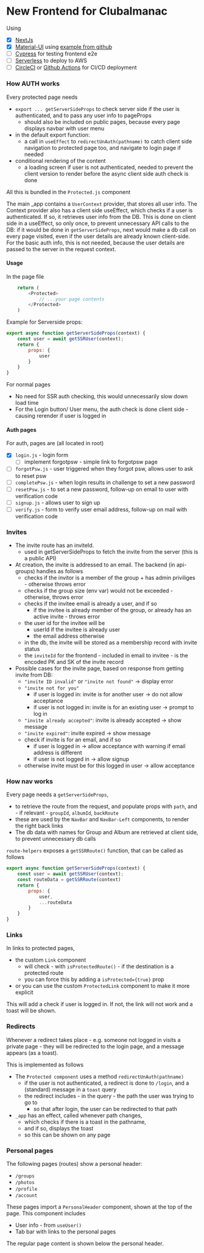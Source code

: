# New Frontend for Clubalmanac

Using
- [x] [NextJs](nextjs.org)
- [x] [Material-UI](mui.com) using [example from github](https://github.com/mui/material-ui/tree/master/examples/nextjs)
- [ ] [Cypress](https://docs.cypress.io/guides/overview/why-cypress) for testing frontend e2e
- [ ] [Serverless]() to deploy to AWS
- [ ] [CircleCI]() or [Github Actions]() for CI/CD deployment

### How AUTH works
Every protected page needs
- `export ... getServerSideProps` to check server side if the user is authenticated, and to pass any user info to pageProps
    - should also be included on public pages, because every page displays navbar with user menu
- in the default export function:
    - a call in `useEffect` to `redirectUnAuth(pathname)` to catch client side navigation to protected page too, and navigate to login page if needed
- conditional rendering of the content
    - a loading screen if user is not authenticated, needed to prevent the client version to render before the async client side auth check is done

All this is bundled in the `Protected.js` component

The main _app contains a `UserContext` provider, that stores all user info.
The Context provider also has a client side useEffect, which checks if a user is authenticated. If so, it retrieves user info from the DB. This is done on client side in a useEffect, so only once, to prevent unnecessary API calls to the DB: if it would be done in `getServerSideProps`, next would make a db call on every page visited, even if the user details are already known client-side.
For the basic auth info, this is not needed, because the user details are passed to the server in the request context.

#### Usage
In the page file
``` js
    return (
        <Protected>
            // ...your page contents
        </Protected>
    )

```

Example for Serverside props:
``` js
export async function getServerSideProps(context) {
    const user = await getSSRUser(context);
    return {
        props: {
            user
        }
    }
}
```

For normal pages
- No need for SSR auth checking, this would unnecessarily slow down load time
- For the Login button/ User menu, the auth check is done client side - causing rerender if user is logged in

#### Auth pages
For auth, pages are (all located in root)
- [x] `login.js` - login form
    - [ ] implement forgotpsw - simple link to forgotpsw page
- [ ] `forgotPsw.js` - user triggered when they forgot psw, allows user to ask to reset psw
- [ ] `completePsw.js` - when login results in challenge to set a new password
- [ ] `resetPsw.js` - to set a new password, follow-up on email to user with verification code
- [ ] `signup.js` - allows user to sign up
- [ ] `verify.js` - form to verify user email address, follow-up on mail with verification code

### Invites
- The invite route has an inviteId.
    - used in getServerSideProps to fetch the invite from the server (this is a public API)
- At creation, the invite is addressed to an email. The backend (in api-groups) handles as follows
    - checks if the invitor is a member of the group + has admin priviliges - otherwise throws error
    - checks if the group size (env var) would not be exceeded - otherwise, throws error
    - checks if the invitee email is already a user, and if so
        - if the invitee is already member of the group, or already has an active invite - throws error
    - the user id for the invitee will be
        - userId if the invitee is already user
        - the email address otherwise
    - in the db, the invite will be stored as a membership record with invite status
    - the `inviteId` for the frontend - included in email to invitee - is the encoded PK and SK of the invite record
- Possible cases for the invite page, based on response from getting invite from DB:
    - `"invite ID invalid"` or `"invite not found"` -> display error
    - `"invite not for you"`
        - if user is logged in: invite is for another user -> do not allow acceptance
        - if user is not logged in: invite is for an existing user -> prompt to log in
    - `"invite already accepted"`: invite is already accepted  -> show message
    - `"invite expired"`: invite expired -> show message
    - check if invite is for an email, and if so
        - if user is logged in -> allow acceptance with warning if email address is different
        - if user is not logged in -> allow signup
    - otherwise invite must be for this logged in user -> allow acceptance


### How nav works
Every page needs a `getServerSideProps`, 
- to retrieve the route from the request, and populate props with `path`, and - if relevant - `groupId`, `albumId`,  `backRoute`
- these are used by the `NavBar` and `NavBar-Left` components, to render the right back links
- The db data with names for Group and Album are retrieved at client side, to prevent unnecessary db calls

`route-helpers` exposes a `getSSRRoute()` function, that can be called as follows
``` js
export async function getServerSideProps(context) {
    const user = await getSSRUser(context);
    const routeData = getSSRRoute(context)
    return {
        props: {
            user,
            ...routeData
        }
    }
}
```

### Links
In links to protected pages,
- the custom `Link` component 
    - will check - with `isProtectedRoute()` - if the destination is a protected route
    - you can force this by adding a `isProtected={true}` prop
- or you can use the custom `ProtectedLink` component to make it more explicit

This will add a check if user is logged in.
If not, the link will not work and a toast will be shown.

### Redirects
Whenever a redirect takes place - e.g. someone not logged in visits a private page - they will be redirected to the login page, and a message appears (as a toast).

This is implemented as follows
- The `Protected component` uses a method `redirectUnAuth(pathname)`
    - if the user is not authenticated, a redirect is done to `/login`, and a (standard) message in a `toast` query
    - the redirect includes - in the query - the path the user was trying to go to
        - so that after login, the user can be redirected to that path
- `_app` has an effect, called whenever path changes, 
    - which checks if there is a toast in the pathname, 
    - and if so, displays the toast
    - so this can be shown on any page

### Personal pages
The following pages (routes) show a personal header:
- `/groups`
- `/photos`
- `/profile`
- `/account`

These pages import a `PersonalHeader` component, shown at the top of the page. This component includes
- User info - from `useUser()`
- Tab bar with links to the personal pages

The regular page content is shown below the personal header.